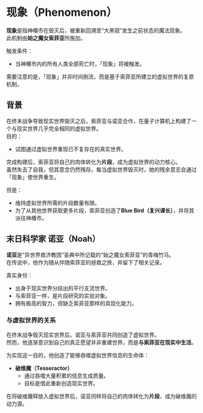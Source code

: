 # 现象（Phenomenon）

**现象**是指神椿市在毁灭后，被重新回溯至“大黑寂”发生之前状态的魔法现象。  
此机制由**始之魔女索菲亚**所施加。

触发条件：  
- 当神椿市内的所有人类全部死亡时，「现象」将被触发。  

需要注意的是，「现象」并非时间倒流，而是基于索菲亚所建立的虚拟世界的复原机制。


## 背景

在终末战争导致现实世界毁灭之后，索菲亚与诺亚合作，在量子计算机上构建了一个与现实世界几乎完全相同的虚拟世界。  
目的：  
- 试图通过虚拟世界重现已不复存在的真实世界。  

完成构建后，索菲亚将自己的肉体转化为**片段**，成为虚拟世界的动力核心。  
虽然失去了自我，但其意念仍然残存。每当虚拟世界毁灭时，她的残余意志会通过「现象」使世界重生。  

但是：  
- 维持虚拟世界所需的片段数量有限。  
- 为了从其他世界获取更多片段，索菲亚创造了**Blue Bird（复兴课长）**，并将其派往神椿市。  


## 末日科学家 诺亚（Noah）

**诺亚**是“异世界救济教团”圣典中所记载的“始之魔女索菲亚”的青梅竹马。  
在传说中，他作为随从伴随索菲亚的拯救之旅，并留下了相关记录。  

真实身份：  
- 出身于现实世界分歧出的平行支流世界。  
- 与索菲亚一样，是片段研究的实验对象。  
- 拥有极高的智力，但缺乏索菲亚那样的具现化能力。  

### 与虚拟世界的关系
在终末战争毁灭现实世界后，诺亚与索菲亚共同创造了虚拟世界。  
然而，他逐渐意识到自己的真正愿望并非重建世界，而是**与索菲亚在现实中生活**。  

为实现这一目的，他创造了能够吞噬虚拟世界信息的生命体：  
- **破维魔（Tesseractor）**  
  - 通过吞噬大量积累的信息生成质量。  
  - 目标是借此重新创造现实世界。  

在将破维魔释放入虚拟世界后，诺亚同样将自己的肉体转化为**片段**，成为破维魔的动力源。  